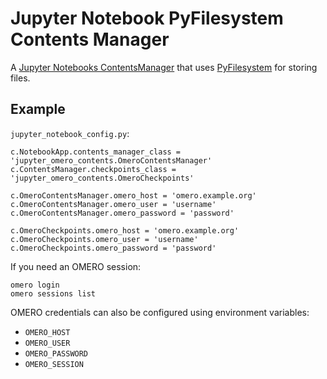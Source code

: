 # Jupyter Notebook PyFilesystem Contents Manager

A [Jupyter Notebooks ContentsManager](https://jupyter-notebook.readthedocs.io/en/stable/extending/contents.html#writing-a-custom-contentsmanager) that uses [PyFilesystem](https://www.pyfilesystem.org/) for storing files.



## Example


`jupyter_notebook_config.py`:
```
c.NotebookApp.contents_manager_class = 'jupyter_omero_contents.OmeroContentsManager'
c.ContentsManager.checkpoints_class = 'jupyter_omero_contents.OmeroCheckpoints'

c.OmeroContentsManager.omero_host = 'omero.example.org'
c.OmeroContentsManager.omero_user = 'username'
c.OmeroContentsManager.omero_password = 'password'

c.OmeroCheckpoints.omero_host = 'omero.example.org'
c.OmeroCheckpoints.omero_user = 'username'
c.OmeroCheckpoints.omero_password = 'password'
```
If you need an OMERO session:
```
omero login
omero sessions list
```

OMERO credentials can also be configured using environment variables:
- `OMERO_HOST`
- `OMERO_USER`
- `OMERO_PASSWORD`
- `OMERO_SESSION`
